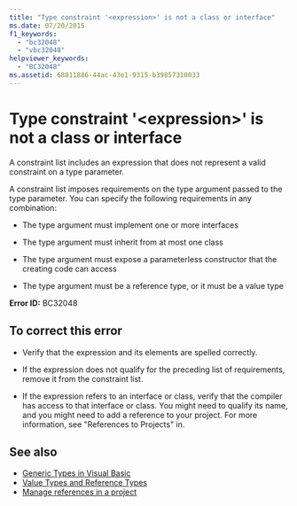 ```yaml
---
title: "Type constraint '<expression>' is not a class or interface"
ms.date: 07/20/2015
f1_keywords: 
  - "bc32048"
  - "vbc32048"
helpviewer_keywords: 
  - "BC32048"
ms.assetid: 68811886-44ac-43e1-9315-b39857310033
---
```

# Type constraint '\<expression>' is not a class or interface
A constraint list includes an expression that does not represent a valid constraint on a type parameter.  
  
 A constraint list imposes requirements on the type argument passed to the type parameter. You can specify the following requirements in any combination:  
  
- The type argument must implement one or more interfaces  
  
- The type argument must inherit from at most one class  
  
- The type argument must expose a parameterless constructor that the creating code can access  
  
- The type argument must be a reference type, or it must be a value type  
  
 **Error ID:** BC32048  
  
## To correct this error  
  
- Verify that the expression and its elements are spelled correctly.  
  
- If the expression does not qualify for the preceding list of requirements, remove it from the constraint list.  
  
- If the expression refers to an interface or class, verify that the compiler has access to that interface or class. You might need to qualify its name, and you might need to add a reference to your project. For more information, see "References to Projects" in.  
  
## See also

- [Generic Types in Visual Basic](../programming-guide/language-features/data-types/generic-types.md)
- [Value Types and Reference Types](../programming-guide/language-features/data-types/value-types-and-reference-types.md)
- [Manage references in a project](/visualstudio/ide/managing-references-in-a-project)
